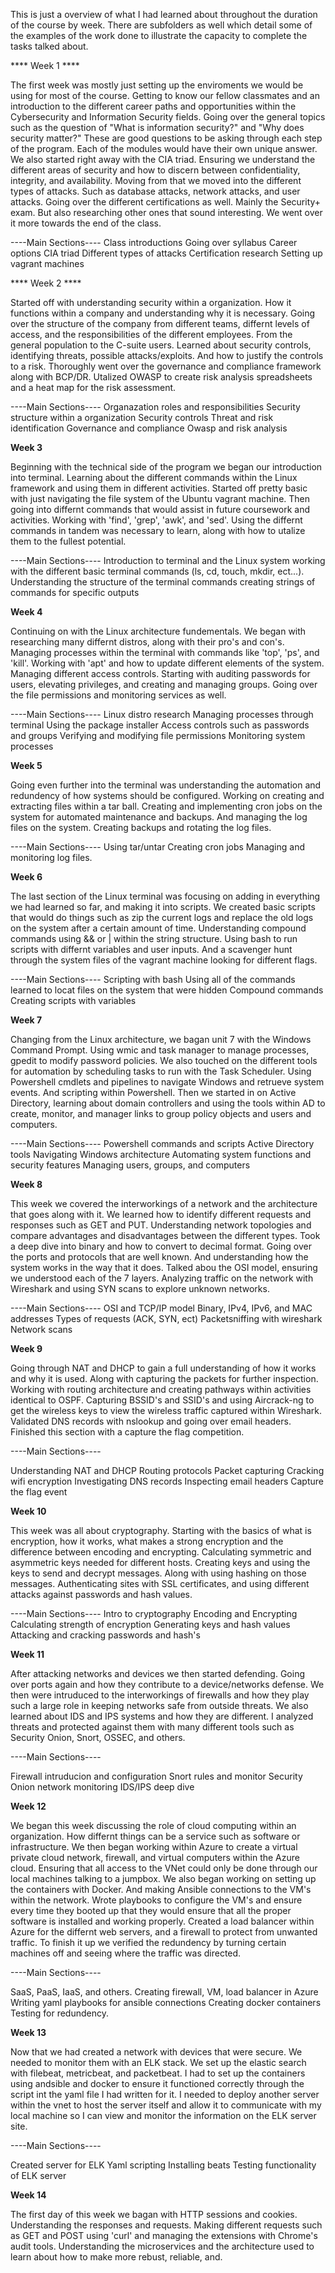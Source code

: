 This is just a overview of what I had learned about throughout the duration of the course by week. 
There are subfolders as well which detail some of the examples of the work done to illustrate the capacity to complete the tasks talked about. 



**** Week 1 ****

The first week was mostly just setting up the enviroments we would be using for most of the course. Getting to know our fellow classmates and an introduction to the different career paths and opportunities within the Cybersecurity and Information Security fields.
Going over the general topics such as the question of "What is information security?" and "Why does security matter?"
These are good questions to be asking through each step of the program. Each of the modules would have their own unique answer. 
We also started right away with the CIA triad. Ensuring we understand the different areas of security and how to discern between confidentiality, integrity, and availability. 
Moving from that we moved into the different types of attacks. Such as database attacks, network attacks, and user attacks. 
Going over the different certifications as well. Mainly the Security+ exam. But also researching other ones that sound interesting. We went over it more towards the end of the class. 


----Main Sections----
 Class introductions
 Going over syllabus
 Career options
 CIA triad
 Different types of attacks
 Certification research
 Setting up vagrant machines



**** Week 2 ****

Started off with understanding security within a organization. How it functions within a company and understanding why it is necessary.
Going over the structure of the company from different teams, differnt levels of access, and the responsibilities of the different employees. From the general population to the C-suite users. 
Learned about security controls, identifying threats, possible attacks/exploits. And how to justify the controls to a risk. 
Thoroughly went over the governance and compliance framework along with BCP/DR.
Utalized OWASP to create risk analysis spreadsheets and a heat map for the risk assessment.

----Main Sections----
 Organazation roles and responsibilities 
 Security structure within a organization
 Security controls
 Threat and risk identification
 Governance and compliance
 Owasp and risk analysis



****Week 3****

Beginning with the technical side of the program we began our introduction into terminal. Learning about the different commands within the Linux framework and using them in different activities. 
Started off pretty basic with just navigating the file system of the Ubuntu vagrant machine. Then going into differnt commands that would assist in future coursework and activities. Working with 'find', 'grep', 'awk', and 'sed'.
Using the differnt commands in tandem was necessary to learn, along with how to utalize them to the fullest potential. 

----Main Sections----
 Introduction to terminal and the Linux system
 working with the different basic terminal commands (ls, cd, touch, mkdir, ect...).
 Understanding the structure of the terminal commands
 creating strings of commands for specific outputs



****Week 4****

Continuing on with the Linux architecture fundementals. We began with researching many differnt distros, along with their pro's and con's.
Managing processes within the terminal with commands like 'top', 'ps', and 'kill'.
Working with 'apt' and how to update different elements of the system. 
Managing different access controls. Starting with auditing passwords for users, elevating privileges, and creating and managing groups.
Going over the file permissions and monitoring services as well. 

----Main Sections----
 Linux distro research
 Managing processes through terminal
 Using the package installer
 Access controls such as passwords and groups
 Verifying and modifying file permissions
 Monitoring system processes



****Week 5****

Going even further into the terminal was understanding the automation and redundency of how systems should be configured. 
Working on creating and extracting files within a tar ball. 
Creating and implementing cron jobs on the system for automated maintenance and backups.
And managing the log files on the system. Creating backups and rotating the log files. 

----Main Sections----
 Using tar/untar
 Creating cron jobs
 Managing and monitoring log files.



****Week 6****

The last section of the Linux terminal was focusing on adding in everything we had learned so far, and making it into scripts. 
We created basic scripts that would do things such as zip the current logs and replace the old logs on the system after a certain amount of time. 
Understanding compound commands using && or | within the string structure. 
Using bash to run scripts with differnt variables and user inputs. 
And a scavenger hunt through the system files of the vagrant machine looking for different flags. 

----Main Sections----
 Scripting with bash
 Using all of the commands learned to locat files on the system that were hidden 
 Compound commands
 Creating scripts with variables



****Week 7****

Changing from the Linux architecture, we bagan unit 7 with the Windows Command Prompt. Using wmic and task manager to manage processes, gpedit to modify password policies. 
We also touched on the different tools for automation by scheduling tasks to run with the Task Scheduler. 
Using Powershell cmdlets and pipelines to navigate Windows and retrueve system events. And scripting within Powershell. 
Then we started in on Active Directory, learning about domain controllers and using the tools within AD to create, monitor, and manager links to group policy objects and users and computers. 

----Main Sections----
 Powershell commands and scripts
 Active Directory tools
 Navigating Windows architecture
 Automating system functions and security features
 Managing users, groups, and computers



****Week 8****

This week we covered the interworkings of a network and the architecture that goes along with it. 
We learned how to identify different requests and responses such as GET and PUT. Understanding network topologies and compare advantages and disadvantages between the different types. 
Took a deep dive into binary and how to convert to decimal format. Going over the ports and protocols that are well known. And understanding how the system works in the way that it does. 
Talked abou the OSI model, ensuring we understood each of the 7 layers. 
Analyzing traffic on the network with Wireshark and using SYN scans to explore unknown networks. 

----Main Sections----
 OSI and TCP/IP model
 Binary, IPv4, IPv6, and MAC addresses
 Types of requests (ACK, SYN, ect)
 Packetsniffing with wireshark
 Network scans



****Week 9****

Going through NAT and DHCP to gain a full understanding of how it works and why it is used. Along with capturing the packets for further inspection. 
Working with routing architecture and creating pathways within activities identical to OSPF.
Capturing BSSID's and SSID's and using Aircrack-ng to get the wireless keys to view the wireless traffic captured within Wireshark. 
Validated DNS records with nslookup and going over email headers. 
Finished this section with a capture the flag competition. 

----Main Sections----

 Understanding NAT and DHCP
 Routing protocols
 Packet capturing
 Cracking wifi encryption
 Investigating DNS records
 Inspecting email headers
 Capture the flag event



****Week 10****

This week was all about cryptography. Starting with the basics of what is encryption, how it works, what makes a strong encryption and the difference between encoding and encrypting. 
Calculating symmetric and asymmetric keys needed for different hosts. 
Creating keys and using the keys to send and decrypt messages. Along with using hashing on those messages. 
Authenticating sites with SSL certificates, and using different attacks against passwords and hash values. 

----Main Sections----
 Intro to cryptography
 Encoding and Encrypting
 Calculating strength of encryption
 Generating keys and hash values
 Attacking and cracking passwords and hash's



****Week 11****


After attacking networks and devices we then started defending. Going over ports again and how they contribute to a device/networks defense.
We then were intruduced to the interworkings of firewalls and how they play such a large role in keeping networks safe from outside threats. We also learned about IDS and IPS systems and how they are different. 
I analyzed threats and protected against them with many different tools such as Security Onion, Snort, OSSEC, and others. 

----Main Sections----

 Firewall intruducion and configuration
 Snort rules and monitor
 Security Onion network monitoring
 IDS/IPS deep dive



****Week 12****

We began this week discussing the role of cloud computing within an organization. How differnt things can be a service such as software or infrastructure. 
We then began working within Azure to create a virtual private cloud network, firewall, and virtual computers within the Azure cloud. 
Ensuring that all access to the VNet could only be done through our local machines talking to a jumpbox. We also began working on setting up the containers with Docker. And making Ansible connections to the VM's within the network. 
Wrote playbooks to configure the VM's and ensure every time they booted up that they would ensure that all the proper software is installed and working properly. 
Created a load balancer within Azure for the differnt web servers, and a firewall to protect from unwanted traffic. 
To finish it up we verified the redundency by turning certain machines off and seeing where the traffic was directed. 

----Main Sections----

 SaaS, PaaS, IaaS, and others. 
 Creating firewall, VM, load balancer in Azure
 Writing yaml playbooks for ansible connections
 Creating docker containers
 Testing for redundency. 



****Week 13****

Now that we had created a network with devices that were secure. We needed to monitor them with an ELK stack. 
We set up the elastic search with filebeat, metricbeat, and packetbeat. 
I had to set up the containers using andsible and docker to ensure it functioned correctly through the script int the yaml file I had written for it. 
I needed to deploy another server within the vnet to host the server itself and allow it to communicate with my local machine so I can view and monitor the information on the ELK server site. 

----Main Sections----

 Created server for ELK
 Yaml scripting
 Installing beats
 Testing functionality of ELK server



****Week 14****

The first day of this week we bagan with HTTP sessions and cookies. Understanding the responses and requests. 
Making different requests such as GET and POST using 'curl' and managing the extensions with Chrome's audit tools. 
Understanding the microservices and the architecture used to learn about how to make more rebust, reliable, and.
